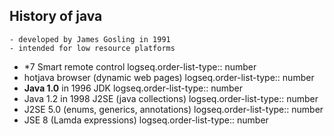 ## History of java
	- developed by James Gosling in 1991
	- intended for low resource platforms
- *7 Smart remote control
  logseq.order-list-type:: number
- hotjava browser (dynamic web pages)
  logseq.order-list-type:: number
- __Java 1.0__ in 1996 JDK
  logseq.order-list-type:: number
- Java 1.2 in 1998 J2SE (java collections)
  logseq.order-list-type:: number
- J2SE 5.0 (enums, generics, annotations)
  logseq.order-list-type:: number
- JSE 8 (Lamda expressions)
  logseq.order-list-type:: number